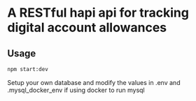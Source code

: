 # A RESTful hapi api for tracking digital account allowances

## Usage

```bash
npm start:dev
```

Setup your own database and modify the values in .env and .mysql_docker_env if using docker to run mysql
